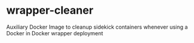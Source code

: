 # wrapper-cleaner
Auxiliary Docker Image to cleanup sidekick containers whenever using a Docker in Docker wrapper deployment
